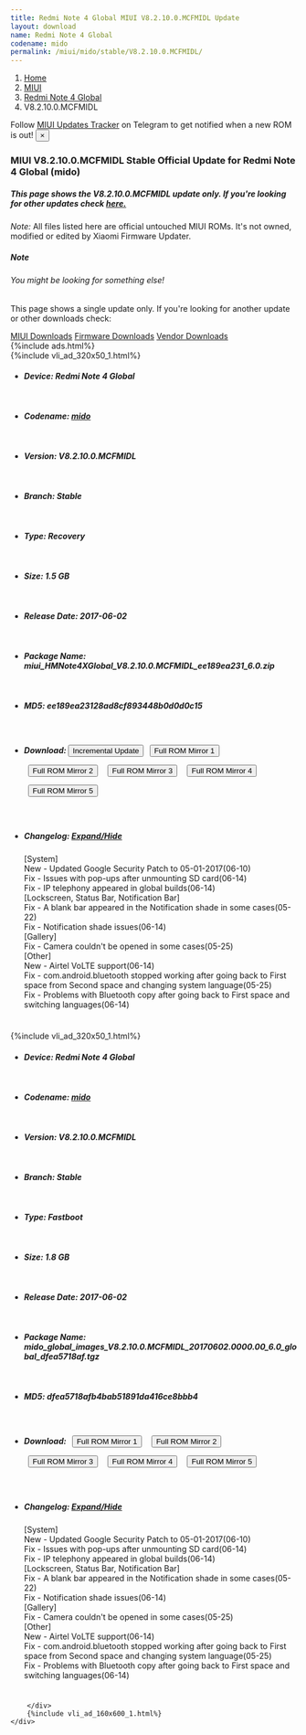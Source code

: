 ```yaml
---
title: Redmi Note 4 Global MIUI V8.2.10.0.MCFMIDL Update
layout: download
name: Redmi Note 4 Global
codename: mido
permalink: /miui/mido/stable/V8.2.10.0.MCFMIDL/
---
```

<nav aria-label="breadcrumb">
    <ol class="breadcrumb">
        <li class="breadcrumb-item"><a href="/">Home</a></li>
        <li class="breadcrumb-item"><a href="/miui/">MIUI</a></li>
        <li class="breadcrumb-item"><a href="/miui/mido/">Redmi Note 4 Global</a></li>
        <li class="breadcrumb-item active" aria-current="page">V8.2.10.0.MCFMIDL</li>
    </ol>
</nav>
<div class="alert alert-primary alert-dismissible fade show" role="alert">
    Follow <a href="https://t.me/MIUIUpdatesTracker" class="alert-link">MIUI Updates Tracker</a> on Telegram to get
    notified when a new ROM is out!
    <button type="button" class="close" data-dismiss="alert" aria-label="Close">
        <span aria-hidden="true">&times;</span>
    </button>
</div>
<div class="col-12 mx-auto">
    <h3 class="title bg-light p-2 rounded">MIUI V8.2.10.0.MCFMIDL Stable Official Update for Redmi Note 4 Global (mido)</h3>
    <h5>This page shows the V8.2.10.0.MCFMIDL update only. If you're looking for other updates check
        <a href="/miui/mido/">here.</a></h5>
    <p><i>Note: </i>All files listed here are official untouched MIUI ROMs.
        It's not owned, modified or edited by Xiaomi Firmware Updater.</p>
    <div class="card">
        <div class="card-body">
            <h5 class="card-title">Note</h5>
            <h6 class="card-subtitle mb-2 text-muted">You might be looking for something else!</h6>
            <p class="card-text">This page shows a single update only.
                If you're looking for another update or other downloads check:</p>
            <a href="/miui/" class="card-link">MIUI Downloads</a>
            <a href="/firmware/" class="card-link">Firmware Downloads</a>
            <a href="/vendor/" class="card-link">Vendor Downloads</a>
        </div>
    </div>
    {%include ads.html%}
    <div class="row justify-content-center">
        <div class="col-10" id="downloads">
                    <div class="card card-body">
            {%include vli_ad_320x50_1.html%}
            <ul class="list-unstyled">
                <li style="padding-bottom: 10px;">
                    <h5><b>Device: </b>Redmi Note 4 Global</h5>
                </li>
                <li style="padding-bottom: 10px;">
                    <h5><b>Codename: </b> <a href="/miui/mido/" target="_blank">mido</a> </h5>
                </li>
                <li style="padding-bottom: 10px;">
                    <h5><b>Version: </b>V8.2.10.0.MCFMIDL</h5>
                </li>
                <li style="padding-bottom: 10px;">
                    <h5><b>Branch: </b>Stable</h5>
                </li>
                <li style="padding-bottom: 10px;">
                    <h5><b>Type: </b>Recovery</h5>
                </li>
                <li style="padding-bottom: 10px;">
                    <h5><b>Size: </b>1.5 GB</h5>
                </li>
                <li style="padding-bottom: 10px;">
                    <h5><b>Release Date: </b>2017-06-02</h5>
                </li>
                <li style="padding-bottom: 10px;">
                    <h5><b>Package Name: </b><span id="filename" class="text-dark">miui_HMNote4XGlobal_V8.2.10.0.MCFMIDL_ee189ea231_6.0.zip</span></h5>
                </li>
                <li style="padding-bottom: 10px;">
                    <h5><b>MD5: </b><span id="md5" class="text-muted">ee189ea23128ad8cf893448b0d0d0c15</span></h5>
                </li>
                <li style="padding-bottom: 10px;">
                    <h5><b>Download: </b><button type="button" id="incremental_download" class="btn btn-warning" onclick="window.open('https://bigota.d.miui.com/V8.2.10.0.MCFMIDL/miui-blockota-mido_global-V8.2.5.0.MCFMIDL-V8.2.10.0.MCFMIDL-8cb6ded526-6.0.zip', '_blank');"><i class="fa fa-download"></i> Incremental Update</button> <button type="button" id="download" class="btn btn-primary" style="margin: 7px;" onclick="window.open('https://cdn-ota.azureedge.net/V8.2.10.0.MCFMIDL/miui_HMNote4XGlobal_V8.2.10.0.MCFMIDL_ee189ea231_6.0.zip', '_blank');"><i class="fa fa-download"></i> Full ROM Mirror 1</button> <button type="button" id="download" class="btn btn-primary" style="margin: 7px;" onclick="window.open('https://cdnorg.d.miui.com/V8.2.10.0.MCFMIDL/miui_HMNote4XGlobal_V8.2.10.0.MCFMIDL_ee189ea231_6.0.zip', '_blank');"><i class="fa fa-download"></i> Full ROM Mirror 2</button> <button type="button" id="download" class="btn btn-primary" style="margin: 7px;" onclick="window.open('https://bn.d.miui.com/V8.2.10.0.MCFMIDL/miui_HMNote4XGlobal_V8.2.10.0.MCFMIDL_ee189ea231_6.0.zip', '_blank');"><i class="fa fa-download"></i> Full ROM Mirror 3</button> <button type="button" id="download" class="btn btn-primary" style="margin: 7px;" onclick="window.open('https://bigota.d.miui.com/V8.2.10.0.MCFMIDL/miui_HMNote4XGlobal_V8.2.10.0.MCFMIDL_ee189ea231_6.0.zip', '_blank');"><i class="fa fa-download"></i> Full ROM Mirror 4</button> <button type="button" id="download" class="btn btn-primary" style="margin: 7px;" onclick="window.open('https://hugeota.d.miui.com/V8.2.10.0.MCFMIDL/miui_HMNote4XGlobal_V8.2.10.0.MCFMIDL_ee189ea231_6.0.zip', '_blank');"><i class="fa fa-download"></i> Full ROM Mirror 5</button></h5>
                </li>
                <li style="padding-bottom: 10px;">
                    <h5><b>Changelog: </b><a href="#mido_1_changelog" data-toggle="collapse" role="button"
                            aria-expanded="false" aria-controls="mido_1_changelog"> <i class="fa fa-arrow-down"
                                aria-hidden="true"></i> Expand/Hide</a></h5>
                    <div class="collapse" id="mido_1_changelog">
                        <p id="changelog_text">[System]<br>New - Updated Google Security Patch to 05-01-2017(06-10)<br>Fix - Issues with pop-ups after unmounting SD card(06-14)<br>Fix - IP telephony appeared in global builds(06-14)<br>[Lockscreen, Status Bar, Notification Bar]<br>Fix - A blank bar appeared in the Notification shade in some cases(05-22)<br>Fix - Notification shade issues(06-14)<br>[Gallery]<br>Fix - Camera couldn't be opened in some cases(05-25)<br>[Other]<br>New - Airtel VoLTE support(06-14)<br>Fix - com.android.bluetooth stopped working after going back to First space from Second space and changing system language(05-25)<br>Fix - Problems with Bluetooth copy after going back to First space and switching languages(06-14)</p>
                    </div>
                </li>
            </ul>
        </div>
        <div class="card card-body">
            {%include vli_ad_320x50_1.html%}
            <ul class="list-unstyled">
                <li style="padding-bottom: 10px;">
                    <h5><b>Device: </b>Redmi Note 4 Global</h5>
                </li>
                <li style="padding-bottom: 10px;">
                    <h5><b>Codename: </b> <a href="/miui/mido/" target="_blank">mido</a> </h5>
                </li>
                <li style="padding-bottom: 10px;">
                    <h5><b>Version: </b>V8.2.10.0.MCFMIDL</h5>
                </li>
                <li style="padding-bottom: 10px;">
                    <h5><b>Branch: </b>Stable</h5>
                </li>
                <li style="padding-bottom: 10px;">
                    <h5><b>Type: </b>Fastboot</h5>
                </li>
                <li style="padding-bottom: 10px;">
                    <h5><b>Size: </b>1.8 GB</h5>
                </li>
                <li style="padding-bottom: 10px;">
                    <h5><b>Release Date: </b>2017-06-02</h5>
                </li>
                <li style="padding-bottom: 10px;">
                    <h5><b>Package Name: </b><span id="filename" class="text-dark">mido_global_images_V8.2.10.0.MCFMIDL_20170602.0000.00_6.0_global_dfea5718af.tgz</span></h5>
                </li>
                <li style="padding-bottom: 10px;">
                    <h5><b>MD5: </b><span id="md5" class="text-muted">dfea5718afb4bab51891da416ce8bbb4</span></h5>
                </li>
                <li style="padding-bottom: 10px;">
                    <h5><b>Download: </b> <button type="button" id="download" class="btn btn-primary" style="margin: 7px;" onclick="window.open('https://cdn-ota.azureedge.net/V8.2.10.0.MCFMIDL/mido_global_images_V8.2.10.0.MCFMIDL_20170602.0000.00_6.0_global_dfea5718af.tgz', '_blank');"><i class="fa fa-download"></i> Full ROM Mirror 1</button> <button type="button" id="download" class="btn btn-primary" style="margin: 7px;" onclick="window.open('https://cdnorg.d.miui.com/V8.2.10.0.MCFMIDL/mido_global_images_V8.2.10.0.MCFMIDL_20170602.0000.00_6.0_global_dfea5718af.tgz', '_blank');"><i class="fa fa-download"></i> Full ROM Mirror 2</button> <button type="button" id="download" class="btn btn-primary" style="margin: 7px;" onclick="window.open('https://bn.d.miui.com/V8.2.10.0.MCFMIDL/mido_global_images_V8.2.10.0.MCFMIDL_20170602.0000.00_6.0_global_dfea5718af.tgz', '_blank');"><i class="fa fa-download"></i> Full ROM Mirror 3</button> <button type="button" id="download" class="btn btn-primary" style="margin: 7px;" onclick="window.open('https://bigota.d.miui.com/V8.2.10.0.MCFMIDL/mido_global_images_V8.2.10.0.MCFMIDL_20170602.0000.00_6.0_global_dfea5718af.tgz', '_blank');"><i class="fa fa-download"></i> Full ROM Mirror 4</button> <button type="button" id="download" class="btn btn-primary" style="margin: 7px;" onclick="window.open('https://hugeota.d.miui.com/V8.2.10.0.MCFMIDL/mido_global_images_V8.2.10.0.MCFMIDL_20170602.0000.00_6.0_global_dfea5718af.tgz', '_blank');"><i class="fa fa-download"></i> Full ROM Mirror 5</button></h5>
                </li>
                <li style="padding-bottom: 10px;">
                    <h5><b>Changelog: </b><a href="#mido_2_changelog" data-toggle="collapse" role="button"
                            aria-expanded="false" aria-controls="mido_2_changelog"> <i class="fa fa-arrow-down"
                                aria-hidden="true"></i> Expand/Hide</a></h5>
                    <div class="collapse" id="mido_2_changelog">
                        <p id="changelog_text">[System]<br>New - Updated Google Security Patch to 05-01-2017(06-10)<br>Fix - Issues with pop-ups after unmounting SD card(06-14)<br>Fix - IP telephony appeared in global builds(06-14)<br>[Lockscreen, Status Bar, Notification Bar]<br>Fix - A blank bar appeared in the Notification shade in some cases(05-22)<br>Fix - Notification shade issues(06-14)<br>[Gallery]<br>Fix - Camera couldn't be opened in some cases(05-25)<br>[Other]<br>New - Airtel VoLTE support(06-14)<br>Fix - com.android.bluetooth stopped working after going back to First space from Second space and changing system language(05-25)<br>Fix - Problems with Bluetooth copy after going back to First space and switching languages(06-14)</p>
                    </div>
                </li>
            </ul>
        </div>

        </div>
        {%include vli_ad_160x600_1.html%}
    </div>
</div>
